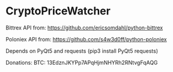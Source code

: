 # CryptoPriceWatcher

Bittrex API from:
https://github.com/ericsomdahl/python-bittrex

Poloniex API from:
https://github.com/s4w3d0ff/python-poloniex

Depends on PyQt5 and requests (pip3 install PyQt5 requests)

Donations:
  BTC: 13EdznJKYPp7APqHjmNHYRh2RNtvgFqAQG 
